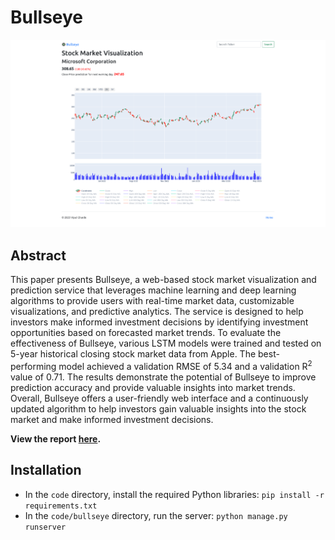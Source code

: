 # Bullseye

![Viz](https://github.com/Vipul97/bullseye/blob/main/deliverables/viz.png)

## Abstract

This paper presents Bullseye, a web-based stock market visualization and prediction service that leverages machine
learning and deep learning algorithms to provide users with real-time market data, customizable visualizations, and
predictive analytics. The service is designed to help investors make informed investment decisions by identifying
investment opportunities based on forecasted market trends. To evaluate the effectiveness of Bullseye, various LSTM
models were trained and tested on 5-year historical closing stock market data from Apple. The best-performing model
achieved a validation RMSE of 5.34 and a validation R<sup>2</sup> value of 0.71. The results
demonstrate the potential of Bullseye to improve prediction accuracy and provide valuable insights into market trends.
Overall, Bullseye offers a user-friendly web interface and a continuously updated algorithm to help investors gain
valuable insights into the stock market and make informed investment decisions.

**View the report [here](https://github.com/Vipul97/bullseye/blob/main/deliverables/bullseye.pdf).**

## Installation

- In the `code` directory, install the required Python libraries: `pip install -r requirements.txt`
- In the `code/bullseye` directory, run the server: `python manage.py runserver`